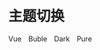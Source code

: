 # 主题切换

<div class="demo-theme-preview">
  <a data-theme="vue">Vue</a>
  <a data-theme="buble">Buble</a>
  <a data-theme="dark">Dark</a>
  <a data-theme="pure">Pure</a>
</div>

<style>
  .demo-theme-preview a {
    padding-right: 10px;
  }

  .demo-theme-preview a:hover {
    cursor: pointer;
    text-decoration: underline;
  }
</style>

<script>
  var preview = Docsify.dom.find('.demo-theme-preview');
  var themes = Docsify.dom.findAll('[rel="stylesheet"]');

  preview.onclick = function (e) {
    var title = e.target.getAttribute('data-theme');

    themes.forEach(function (theme) {
      theme.disabled = theme.title !== title;
      if(theme.title == "gitalk") {
        theme.disabled = false;
      }
      localStorage.setItem("data-theme", title);
    });
  };
</script>